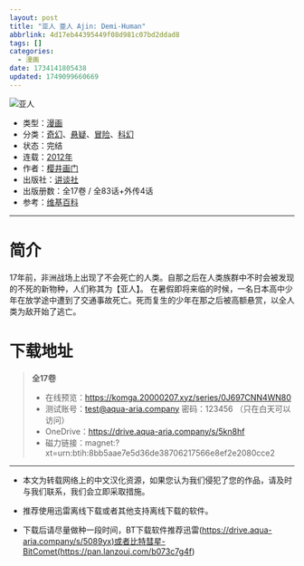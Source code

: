 ```yaml
---
layout: post
title: "亚人 亜人 Ajin: Demi-Human"
abbrlink: 4d17eb44395449f08d981c07bd2ddad8
tags: []
categories:
  - 漫画
date: 1734141805438
updated: 1749099660669
---
```


![亚人](https://ipfs.io/ipfs/QmSi4hVSjDN2ffFRRgFJePRgUKoe9ZPRD1mvGFftNng47J?filename=%E4%BA%9A%E4%BA%BA.jpg)

- 类型：[漫画](/index.php/category/漫画)
- 分类：[奇幻](/index.php/category/奇幻)、[悬疑](/index.php/category/悬疑)、[冒险](/index.php/category/冒险)、[科幻](/index.php/category/科幻)
- 状态：完结
- 连载：[2012年](/index.php/category/2012年)
- 作者：[樱井画门](/index.php/category/樱井画门)
- 出版社：[讲谈社](/index.php/category/讲谈社)
- 出版册数：全17卷 / 全83话+外传4话
- 参考：[维基百科](https://zh.wikipedia.org/wiki/亞人_\(漫畫\))

***

# 简介

17年前，非洲战场上出现了不会死亡的人类。自那之后在人类族群中不时会被发现的不死的新物种，人们称其为【亚人】。 在暑假即将来临的时候，一名日本高中少年在放学途中遭到了交通事故死亡。死而复生的少年在那之后被高额悬赏，以全人类为敌开始了逃亡。

# 下载地址

> **全17卷**
>
> - 在线预览：<https://komga.20000207.xyz/series/0J697CNN4WN80>
> - 测试账号：<test@aqua-aria.company> 密码：123456 （只在白天可以访问）
> - OneDrive：<https://drive.aqua-aria.company/s/5kn8hf>
> - 磁力链接：magnet:?xt=urn:btih:8bb5aae7e5d36de38706217566e8ef2e2080cce2

***

- 本文为转载网络上的中文汉化资源，如果您认为我们侵犯了您的作品，请及时与我们联系，我们会立即采取措施。

- 推荐使用迅雷离线下载或者其他支持离线下载的软件。

- 下载后请尽量做种一段时间，BT下载软件推荐迅雷(<https://drive.aqua-aria.company/s/5089yx)或者比特彗星-BitComet(https://pan.lanzouj.com/b073c7g4f>)
